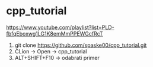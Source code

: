 # cpp_tutorial

https://www.youtube.com/playlist?list=PLD-fbfqEboxwg1LG1K8emMmPPEWGcfRcT

1. git clone https://github.com/spaske00/cpp_tutorial.git
2. CLion -> Open -> cpp_tutorial
3. ALT+SHIFT+F10 -> odabrati primer
